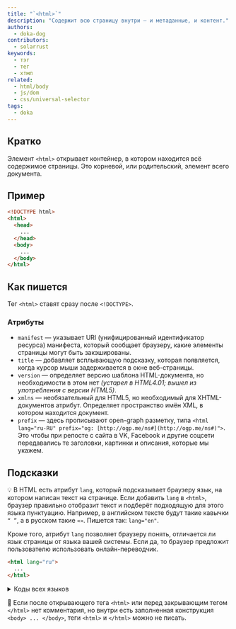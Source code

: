 ```yaml
---
title: "`<html>`"
description: "Содержит всю страницу внутри — и метаданные, и контент."
authors:
  - doka-dog
contributors:
  - solarrust
keywords:
  - тэг
  - тег
  - хтмл
related:
  - html/body
  - js/dom
  - css/universal-selector
tags:
  - doka
---
```


## Кратко

Элемент `<html>` открывает контейнер, в котором находится всё содержимое страницы. Это корневой, или родительский, элемент всего документа.

## Пример

```html
<!DOCTYPE html>
<html>
  <head>
    ...
  </head>
  <body>
    ...
  </body>
</html>
```

## Как пишется

Тег `<html>` ставят сразу после `<!DOCTYPE>`.

### Атрибуты

- `manifest` — указывает URI (унифицированный идентификатор ресурса) манифеста, который сообщает браузеру, какие элементы страницы могут быть закэшированы.
- `title` — добавляет всплывающую подсказку, которая появляется, когда курсор мыши задерживается в окне веб-страницы.
- `version` — определяет версию шаблона HTML-документа, но необходимости в этом нет _(устарел в HTML4.01; вышел из употребления с версии HTML5)_.
- `xmlns` — необязательный для HTML5, но необходимый для XHTML-документов атрибут. Определяет пространство имён XML, в котором находится документ.
- `prefix` — здесь прописывают open-graph разметку, типа `<html lang="ru-RU" prefix="og: [http://ogp.me/ns#](http://ogp.me/ns#)">`. Это чтобы при репосте с сайта в VK, Facebook и другие соцсети передавались те заголовки, картинки и описания, которые мы укажем.

## Подсказки

💡 В HTML есть атрибут `lang`, который подсказывает браузеру язык, на котором написан текст на странице. Если добавить `lang` в `<html>`, браузер правильно отобразит текст и подберёт подходящую для этого языка пунктуацию. Например, в английском тексте будут такие кавычки `“ ”`, а в русском такие `«»`. Пишется так: `lang="en"`.

Кроме того, атрибут `lang` позволяет браузеру понять, отличается ли язык страницы от языка вашей системы. Если да, то браузер предложит пользователю использовать онлайн-переводчик.

```html
<html lang="ru">
  ...
</html>
```

<details>
  <summary>Коды всех языков</summary>

| Язык                             | Код   |
| -------------------------------- | ----- |
| Абхазский                        | ab    |
| Азербайджанский                  | az    |
| Аймарский                        | ay    |
| Албанский                        | sq    |
| Английский                       | en    |
| Американский английский          | en-us |
| Арабский                         | ar    |
| Армянский                        | hy    |
| Ассамский                        | as    |
| Африкаанс                        | af    |
| Башкирский                       | ba    |
| Белорусский                      | be    |
| Бенгальский                      | bn    |
| Болгарский                       | bg    |
| Бретонский                       | br    |
| Валлийский                       | cy    |
| Венгерский                       | hu    |
| Вьетнамский                      | vi    |
| Галисийский                      | gl    |
| Голландский                      | nl    |
| Греческий                        | el    |
| Грузинский                       | ka    |
| Гуарани                          | gn    |
| Датский                          | da    |
| Зулу                             | zu    |
| Иврит                            | iw    |
| Идиш                             | ji    |
| Индонезийский                    | in    |
| Интерлингва (искусственный язык) | ia    |
| Ирландский                       | ga    |
| Исландский                       | is    |
| Испанский                        | es    |
| Итальянский                      | it    |
| Казахский                        | kk    |
| Камбоджийский                    | km    |
| Каталанский                      | ca    |
| Кашмирский                       | ks    |
| Кечуа                            | qu    |
| Киргизский                       | ky    |
| Китайский                        | zh    |
| Корейский                        | ko    |
| Корсиканский                     | co    |
| Курдский                         | ku    |
| Лаосский                         | lo    |
| Латвийский, латышский            | lv    |
| Латынь                           | la    |
| Литовский                        | lt    |
| Малагасийский                    | mg    |
| Малайский                        | ms    |
| Мальтийский                      | mt    |
| Маори                            | mi    |
| Македонский                      | mk    |
| Молдавский                       | mo    |
| Монгольский                      | mn    |
| Науру                            | na    |
| Немецкий                         | de    |
| Непальский                       | ne    |
| Норвежский                       | no    |
| Пенджаби                         | pa    |
| Персидский                       | fa    |
| Польский                         | pl    |
| Португальский                    | pt    |
| Пуштунский                       | ps    |
| Ретороманский                    | rm    |
| Румынский                        | ro    |
| Русский                          | ru    |
| Самоанский                       | sm    |
| Санскрит                         | sa    |
| Сербский                         | sr    |
| Словацкий                        | sk    |
| Словенский                       | sl    |
| Сомали                           | so    |
| Суахили                          | sw    |
| Суданский                        | su    |
| Тагальский                       | tl    |
| Таджикский                       | tg    |
| Тайский                          | th    |
| Тамильский                       | ta    |
| Татарский                        | tt    |
| Тибетский                        | bo    |
| Тонга                            | to    |
| Турецкий                         | tr    |
| Туркменский                      | tk    |
| Узбекский                        | uz    |
| Украинский                       | uk    |
| Урду                             | ur    |
| Фиджи                            | fj    |
| Финский                          | fi    |
| Французский                      | fr    |
| Фризский                         | fy    |
| Хауса                            | ha    |
| Хинди                            | hi    |
| Хорватский                       | hr    |
| Чешский                          | cs    |
| Шведский                         | sv    |
| Эсперанто (искусственный язык)   | eo    |
| Эстонский                        | et    |
| Яванский                         | jw    |
| Японский                         | ja    |

</details>

<aside>

🙈 Если после открывающего тега `<html>` или перед закрывающим тегом `</html>` нет комментария, но внутри есть заполненная конструкция `<body> ... </body>`, теги `<html>` и `</html>` можно не писать.

</aside>
